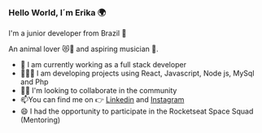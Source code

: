 ### Hello World, I´m Erika 🌍


I'm a junior developer from Brazil 🎯

An animal lover 😻🐶 and aspiring musician 🎸.

- 🔭 I am currently working as a full stack developer
- 👩🏽‍💻 I am developing projects using React, Javascript, Node js, MySql and Php
- 🤝🏽 I'm looking to collaborate in the community
- 📫You can find me on 👉 [Linkedin](https://www.linkedin.com/in/erika-perciliano/) and [Instagram ](https://www.instagram.com/erikadeveloper/?hl=pt-br/)
- 😄 I had the opportunity to participate in the Rocketseat Space Squad (Mentoring)


